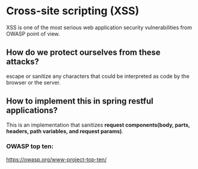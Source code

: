 # Cross-site scripting (XSS)  
XSS is one of the most serious web application security vulnerabilities from OWASP point of view.

## How do we protect ourselves from these attacks?
escape or sanitize any characters that could be interpreted as code by the browser or the server.

## How to implement this in spring restful applications?
This is an implementation that sanitizes __request components(body, parts, headers, path variables, and request params)__.

### OWASP top ten:
https://owasp.org/www-project-top-ten/







